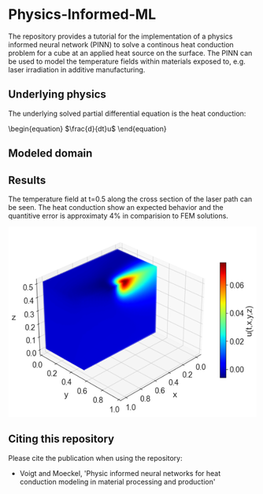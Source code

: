 # Physics-Informed-ML
The repository provides a tutorial for the implementation of a physics informed neural network (PINN) to solve a continous heat conduction problem for a cube at an applied heat source on the surface. The PINN can be used to model the temperature fields within materials exposed to, e.g. laser irradiation in additive manufacturing. 

## Underlying physics
The underlying solved partial differential equation is the heat conduction: 

\begin{equation}
  $\frac{d}{dt}u$
\end{equation}


## Modeled domain


## Results
The temperature field at t=0.5 along the cross section of the laser path can be seen. The heat conduction show an expected behavior and the quantitive error is approximaty 4% in comparision to FEM solutions. 

![alt text](https://github.com/J-wq/Physics-Informed-ML/blob/main/Images/PINN_simulation_cross_section.png?raw=true)


## Citing this repository
Please cite the publication when using the repository:
- Voigt and Moeckel, 'Physic informed neural networks for heat conduction modeling in material processing and production'

